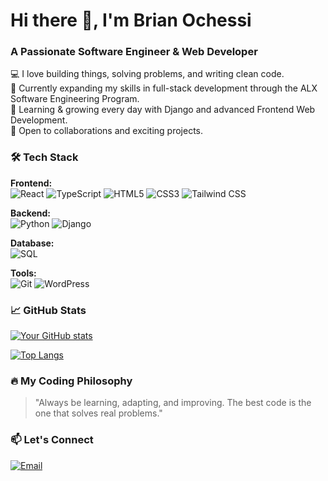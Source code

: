 # Hi there 👋, I'm Brian Ochessi

### A Passionate Software Engineer & Web Developer

💻 I love building things, solving problems, and writing clean code.  
🚀 Currently expanding my skills in full-stack development through the ALX Software Engineering Program.  
🌱 Learning & growing every day with Django and advanced Frontend Web Development.  
🔭 Open to collaborations and exciting projects.  

### 🛠️ Tech Stack

**Frontend:**  
![React](https://img.shields.io/badge/React-20232A?style=for-the-badge&logo=react&logoColor=61DAFB)
![TypeScript](https://img.shields.io/badge/TypeScript-007ACC?style=for-the-badge&logo=typescript&logoColor=white)
![HTML5](https://img.shields.io/badge/HTML5-E34F26?style=for-the-badge&logo=html5&logoColor=white)
![CSS3](https://img.shields.io/badge/CSS3-1572B6?style=for-the-badge&logo=css3&logoColor=white)
![Tailwind CSS](https://img.shields.io/badge/Tailwind_CSS-38B2AC?style=for-the-badge&logo=tailwind-css&logoColor=white)

**Backend:**  
![Python](https://img.shields.io/badge/Python-3776AB?style=for-the-badge&logo=python&logoColor=white)
![Django](https://img.shields.io/badge/Django-092E20?style=for-the-badge&logo=django&logoColor=white)

**Database:**  
![SQL](https://img.shields.io/badge/SQL-316192?style=for-the-badge&logo=mysql&logoColor=white)

**Tools:**  
![Git](https://img.shields.io/badge/Git-F05032?style=for-the-badge&logo=git&logoColor=white)
![WordPress](https://img.shields.io/badge/WordPress-21759B?style=for-the-badge&logo=wordpress&logoColor=white)

### 📈 GitHub Stats

[![Your GitHub stats](https://github-readme-stats.vercel.app/api?username=Ochessi&show_icons=true&theme=radical)](https://github.com/Ochessi)

[![Top Langs](https://github-readme-stats.vercel.app/api/top-langs/?username=Ochessi&layout=compact&theme=radical)](https://github.com/Ochessi)

### 🔥 My Coding Philosophy

> "Always be learning, adapting, and improving. The best code is the one that solves real problems."

### 📫 Let's Connect

[![Email](https://img.shields.io/badge/Email-D14836?style=for-the-badge&logo=gmail&logoColor=white)](mailto:ochessibrian@gmail.com)
